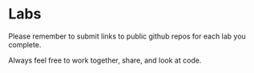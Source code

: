# Labs

Please remember to submit links to public github repos for each lab you complete.

Always feel free to work together, share, and look at code.
